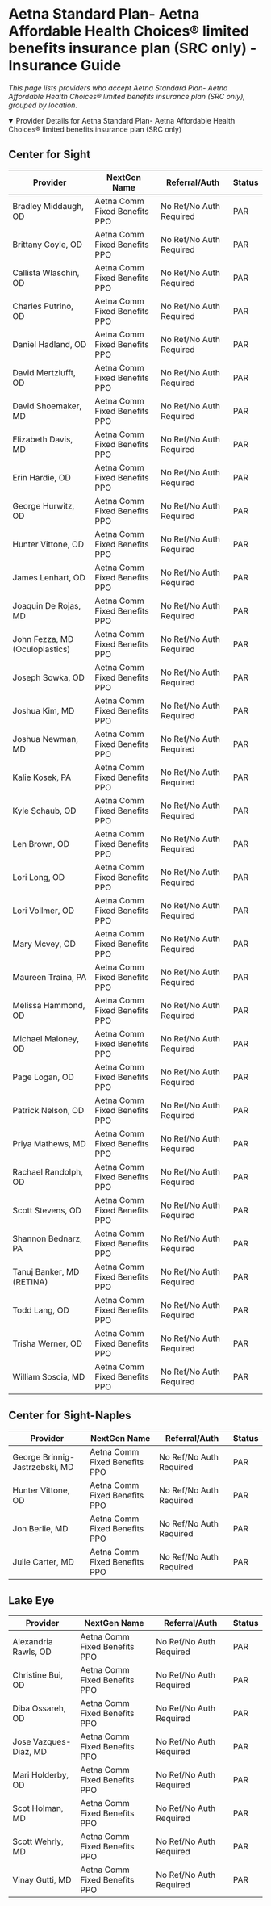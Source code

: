 # Aetna Standard Plan- Aetna Affordable Health Choices® limited benefits insurance plan (SRC only) - Insurance Guide

*This page lists providers who accept Aetna Standard Plan- Aetna Affordable Health Choices® limited benefits insurance plan (SRC only), grouped by location.*

<details open><summary>Provider Details for Aetna Standard Plan- Aetna Affordable Health Choices® limited benefits insurance plan (SRC only)</summary>

## Center for Sight

| Provider | NextGen Name | Referral/Auth | Status |
|----------|-------------|--------------|--------|
| Bradley Middaugh, OD | Aetna Comm Fixed Benefits PPO | No Ref/No Auth Required | PAR |
| Brittany Coyle, OD | Aetna Comm Fixed Benefits PPO | No Ref/No Auth Required | PAR |
| Callista Wlaschin, OD | Aetna Comm Fixed Benefits PPO | No Ref/No Auth Required | PAR |
| Charles Putrino, OD | Aetna Comm Fixed Benefits PPO | No Ref/No Auth Required | PAR |
| Daniel Hadland, OD | Aetna Comm Fixed Benefits PPO | No Ref/No Auth Required | PAR |
| David Mertzlufft, OD | Aetna Comm Fixed Benefits PPO | No Ref/No Auth Required | PAR |
| David Shoemaker, MD | Aetna Comm Fixed Benefits PPO | No Ref/No Auth Required | PAR |
| Elizabeth Davis, MD | Aetna Comm Fixed Benefits PPO | No Ref/No Auth Required | PAR |
| Erin Hardie, OD | Aetna Comm Fixed Benefits PPO | No Ref/No Auth Required | PAR |
| George Hurwitz, OD | Aetna Comm Fixed Benefits PPO | No Ref/No Auth Required | PAR |
| Hunter Vittone, OD | Aetna Comm Fixed Benefits PPO | No Ref/No Auth Required | PAR |
| James Lenhart, OD | Aetna Comm Fixed Benefits PPO | No Ref/No Auth Required | PAR |
| Joaquin De Rojas, MD | Aetna Comm Fixed Benefits PPO | No Ref/No Auth Required | PAR |
| John Fezza, MD (Oculoplastics) | Aetna Comm Fixed Benefits PPO | No Ref/No Auth Required | PAR |
| Joseph Sowka, OD | Aetna Comm Fixed Benefits PPO | No Ref/No Auth Required | PAR |
| Joshua Kim, MD | Aetna Comm Fixed Benefits PPO | No Ref/No Auth Required | PAR |
| Joshua Newman, MD | Aetna Comm Fixed Benefits PPO | No Ref/No Auth Required | PAR |
| Kalie Kosek, PA | Aetna Comm Fixed Benefits PPO | No Ref/No Auth Required | PAR |
| Kyle Schaub, OD | Aetna Comm Fixed Benefits PPO | No Ref/No Auth Required | PAR |
| Len Brown, OD | Aetna Comm Fixed Benefits PPO | No Ref/No Auth Required | PAR |
| Lori Long, OD | Aetna Comm Fixed Benefits PPO | No Ref/No Auth Required | PAR |
| Lori Vollmer, OD | Aetna Comm Fixed Benefits PPO | No Ref/No Auth Required | PAR |
| Mary Mcvey, OD | Aetna Comm Fixed Benefits PPO | No Ref/No Auth Required | PAR |
| Maureen Traina, PA | Aetna Comm Fixed Benefits PPO | No Ref/No Auth Required | PAR |
| Melissa Hammond, OD | Aetna Comm Fixed Benefits PPO | No Ref/No Auth Required | PAR |
| Michael Maloney, OD | Aetna Comm Fixed Benefits PPO | No Ref/No Auth Required | PAR |
| Page Logan, OD | Aetna Comm Fixed Benefits PPO | No Ref/No Auth Required | PAR |
| Patrick Nelson, OD | Aetna Comm Fixed Benefits PPO | No Ref/No Auth Required | PAR |
| Priya Mathews, MD | Aetna Comm Fixed Benefits PPO | No Ref/No Auth Required | PAR |
| Rachael Randolph, OD | Aetna Comm Fixed Benefits PPO | No Ref/No Auth Required | PAR |
| Scott Stevens, OD | Aetna Comm Fixed Benefits PPO | No Ref/No Auth Required | PAR |
| Shannon Bednarz, PA | Aetna Comm Fixed Benefits PPO | No Ref/No Auth Required | PAR |
| Tanuj Banker, MD (RETINA) | Aetna Comm Fixed Benefits PPO | No Ref/No Auth Required | PAR |
| Todd Lang, OD | Aetna Comm Fixed Benefits PPO | No Ref/No Auth Required | PAR |
| Trisha Werner, OD | Aetna Comm Fixed Benefits PPO | No Ref/No Auth Required | PAR |
| William Soscia, MD | Aetna Comm Fixed Benefits PPO | No Ref/No Auth Required | PAR |

## Center for Sight-Naples

| Provider | NextGen Name | Referral/Auth | Status |
|----------|-------------|--------------|--------|
| George Brinnig-Jastrzebski, MD | Aetna Comm Fixed Benefits PPO | No Ref/No Auth Required | PAR |
| Hunter Vittone, OD | Aetna Comm Fixed Benefits PPO | No Ref/No Auth Required | PAR |
| Jon Berlie, MD | Aetna Comm Fixed Benefits PPO | No Ref/No Auth Required | PAR |
| Julie Carter, MD | Aetna Comm Fixed Benefits PPO | No Ref/No Auth Required | PAR |

## Lake Eye 

| Provider | NextGen Name | Referral/Auth | Status |
|----------|-------------|--------------|--------|
| Alexandria Rawls, OD | Aetna Comm Fixed Benefits PPO | No Ref/No Auth Required | PAR |
| Christine Bui, OD | Aetna Comm Fixed Benefits PPO | No Ref/No Auth Required | PAR |
| Diba Ossareh, OD | Aetna Comm Fixed Benefits PPO | No Ref/No Auth Required | PAR |
| Jose Vazques-Diaz, MD | Aetna Comm Fixed Benefits PPO | No Ref/No Auth Required | PAR |
| Mari Holderby, OD | Aetna Comm Fixed Benefits PPO | No Ref/No Auth Required | PAR |
| Scot Holman, MD | Aetna Comm Fixed Benefits PPO | No Ref/No Auth Required | PAR |
| Scott Wehrly, MD | Aetna Comm Fixed Benefits PPO | No Ref/No Auth Required | PAR |
| Vinay Gutti, MD | Aetna Comm Fixed Benefits PPO | No Ref/No Auth Required | PAR |

</details>

